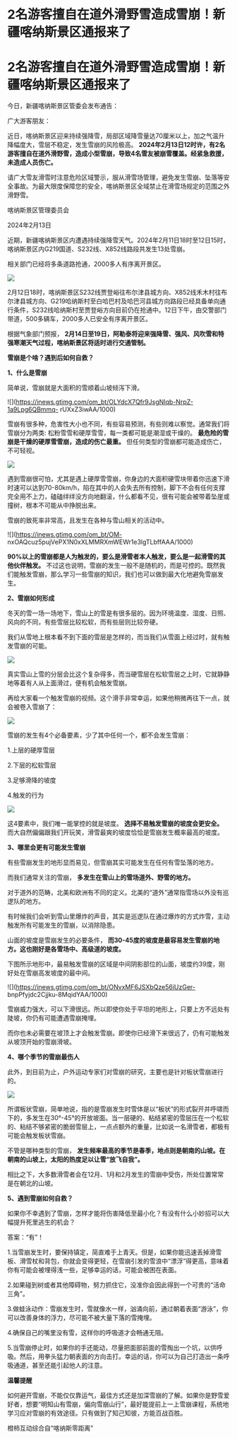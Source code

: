 # 2名游客擅自在道外滑野雪造成雪崩！新疆喀纳斯景区通报来了

# 2名游客擅自在道外滑野雪造成雪崩！新疆喀纳斯景区通报来了

今日，新疆喀纳斯景区管委会发布通告：

广大游客朋友：

近日，喀纳斯景区迎来持续强降雪，局部区域降雪量达70厘米以上，加之气温升降幅度大，雪层不稳定，发生雪崩的风险极高。
**2024年2月13日12时许，有2名游客擅自在道外滑野雪，造成小型雪崩，导致4名雪友被崩雪覆盖。经紧急救援，未造成人员伤亡。**

请广大雪友滑雪时注意危险区域警示，服从滑雪场管理，避免发生雪崩、坠落等安全事故。为最大限度保障您的安全，喀纳斯景区全域禁止在滑雪场规定的范围之外滑野雪。

喀纳斯景区管理委员会

2024年2月13日

近期，新疆喀纳斯景区内遭遇持续强降雪天气。2024年2月11日18时至12日15时，喀纳斯景区内G219国道、S232线、X852线路段共发生13处雪崩。

相关部门已经将多条道路抢通，2000多人有序离开景区。

![](https://inews.gtimg.com/om_bt/OfE6vZ0PBesoTW2tjES7wARMWNY6KfKI9IkLzktV4N91kAA/1000)

2月12日18时，喀纳斯景区S232线贾登峪往布尔津县城方向、X852线禾木村往布尔津县城方向、G219哈纳斯村至白哈巴村及哈巴河县城方向路段已经具备单向通行条件，S232线哈纳斯村至贾登峪方向目前仍在抢通中。12日下午，由交警部门带道，500多辆车，2000多人已安全有序离开景区。

根据气象部门预报， **2月14日至19日，阿勒泰将迎来强降雪、强风、风吹雪和特强寒潮天气过程，喀纳斯景区将适时进行交通管制。**

**雪崩是个啥？遇到后如何自救？**

**1、什么是雪崩**

简单说，雪崩就是大面积的雪顺着山坡倾泻下滑。

![](https://inews.gtimg.com/om_bt/OLYdcX7Qfr9JsgNIqb-NrpZ-1a9Lpg6QBmmq-
rUXxZ3iwAA/1000)

雪崩有很多种，危害性大小也不同，有些容易预测，有些则难以察觉。通常我们将雪崩分为两类: 松粉雪雪和硬厚雪雪，每一类都可能是潮湿或干燥的。
**最危险的雪崩是干燥的硬厚雪雪崩，造成的伤亡最重。** 但任何类型的雪崩都可能造成伤亡，不可轻视。

![](https://inews.gtimg.com/om_bt/Oq0oflo0oOLq2C8pT8PdQGjrroFFb471K9_5kmKdKaiqsAA/1000)

遇到雪崩很可怕，尤其是遇上硬厚雪雪崩，你身边的大面积硬雪块带着你迅速下滑时速可以达到70-80km/h，陷在其中的人会失去所有控制，脚下不会有任何支撑完全用不上力，磕磕绊绊没方向地翻滚，什么都看不见，很有可能会被带着坠崖或撞树，根本不可能从中挣脱出来。

雪崩的致死率非常高，且发生在各种与雪山相关的活动中。

![](https://inews.gtimg.com/om_bt/OM-
nxOAQcuz5pujVePX1N0xXLMMRXmWEWr1e3lgTLbffAAA/1000)

**90%以上的雪崩都是人为触发的，要么是滑雪者本人触发，要么是一起滑雪的其他伙伴触发。**
不过这也说明，雪崩的发生一般不是随机的，而是可控的。既然我们能触发雪崩，那么学习一些雪崩的知识，我们也可以做到最大化地避免雪崩发生。

**2、雪崩如何形成**

冬天的雪一场一场地下，雪山上的雪是有很多层的。因为环境温度、湿度、日照、风向的不同，有些雪层比较松软，而有些层则比较夯硬。

我们从雪地上根本看不到下面的雪层是怎样的，而当我们从雪面上经过时，就有触发雪崩的可能。

![](https://inews.gtimg.com/om_bt/GzcfsFBnSYLaeb3U5IbVETP28hjtu7MYlWi4hVzbd7sOUAA/0)

真实雪山上雪的分层会比这个复杂得多，而当硬雪层在松软雪层之上时，它就静静地等着有人从上面滑过，便有机会触发雪崩。

再给大家看一个触发雪崩的视频。这个滑手非常幸运，如果他稍微再往下一点，就会被卷入雪崩了：

![](https://inews.gtimg.com/om_bt/GHpKA5eZ4O7OYHVZ1KiiOx5ueuJJjHhh1hFGrDJlqfdnwAA/0)

雪崩的发生有4个必备要素，少了其中任何一个，都不会发生雪崩：

1.上层的硬厚雪层

2.下层的松软雪层

3.足够滑降的坡度

4.触发的行为

![](https://inews.gtimg.com/om_bt/OWdzSMZHhpkbQS47fp3oW7GHKBcrvU1xCdN4G5tX2a6W4AA/1000)

这4要素中，我们唯一能掌控的就是坡度。 **选择不易触发雪崩的坡度会更安全。** 而大自然偏偏跟我们开玩笑，滑雪最爽的坡度恰恰是雪崩发生概率最高的坡度。

**3、哪里会更有可能发生雪崩**

有些雪崩发生的地形显而易见，但雪崩其实可能发生在任何有雪坠落的地方。

而我们通常关注的雪崩， **多发生在雪山上的雪场道外、野雪的地方。**

对于道外的范畴，北美和欧洲有不同的定义。北美的“道外”通常指雪场以外没有巡逻队的地方。

有时候我们会听到雪山里爆炸的声音，其实是巡逻队在通过爆炸的方式炸雪，主动触发所有可能发生的雪崩，以消除隐患。

山面的坡度是雪崩发生的必要条件， **而30-45度的坡度是最容易发生雪崩的地方。这也刚好是各雪场中、高级道的坡度。**

下图所示地形中，最易触发雪崩的区域是中间阴影部位的山面，坡度约39度，刚好处在雪崩高发坡度的最中间。

![](https://inews.gtimg.com/om_bt/ONvxMF6JSXbQze56iUzGer-
bnpPfyjdc2Cjjku-8MqidYAA/1000)

雪崩威力强大，可以下滑很远。所以即使你处于平坦的地形上，只要上方不远处有陡坡，你仍有可能遭遇雪崩掩埋。

而你也未必需要在坡顶上才会触发雪崩。即使你已经滑下来很远了，仍有可能触发从坡顶开始的雪崩滑坡。

**4、哪个季节的雪崩最伤人**

此外，到目前为止，户外运动专家们对雪崩的研究，主要也是针对板状雪崩进行的。

![](https://inews.gtimg.com/om_bt/O3dxC0lCw49aEusgXfVIZkJQAZ3e43GvHeZpApJkey234AA/1000)

所谓板状雪崩，简单地说，指的是雪崩发生时雪体是以“板状”的形式裂开并呼啸而下的，多发生在30°-45°的开放坡面。当一层硬的、粘结紧密的雪层压在一个松软的、粘结不够紧密的脆弱雪层上，一点点额外的重量，比如说一名滑雪者，都极有可能会触发板状雪崩。

不管是哪种类型的雪崩， **发生频率最高的季节是春季，地点则是朝南的山坡。在朝南的山坡上，太阳的热度足以让雪“放飞自我”。**

相比之下，大多数滑雪者会在12月、1月和2月发生的雪崩中受伤，所处位置常常是在朝北的山坡。

**5、遇到雪崩如何自救？**

如果你不幸遇到了雪崩，怎样才能将伤害降低至最小化？有没有什么小妙招可以大幅提升死里逃生的机会？

答案：“有”！

1.当雪崩发生时，要保持镇定，简直难于上青天。但是，如果你能迅速丢掉滑雪板、滑雪杖和背包，你就会变得更轻，在雪崩引发的雪浪中“漂浮”得更高，意味着你有可能会被埋得浅一些，足够幸运的话，可能会被困在表面。

2.如果碰到树或者其他障碍物，努力抓住它，没准你会因此得到一个可贵的“活命三角”。

3.做蛙泳动作：雪崩发生时，雪就像水一样，汹涌向前，通过朝着表面“游泳”，你可以改善身体的浮力，尽可能不被大量下落的雪掩埋。

4.确保自己的嘴里没有雪，这样你的呼吸道才会畅通无阻。

5.当雪崩停止时，如果你的手还能动，尽量把面部前面的雪掏出一个坑，以供呼吸。然后，用拳头猛力朝表面的方向击打。幸运的话，你可以为自己打造出一条呼吸通道，甚至还能引起他人的注意。

**温馨提醒**

如何避开雪崩，不能仅仅靠运气，最佳方式还是加深雪崩的了解。如果你是野雪爱好者，想要“明知山有雪崩，偏向雪崩山行”，最好能提前上一上雪崩课程，系统地学习应对雪崩的有效途径。只有做到了知己知彼，方能百战百胜。

橙柿互动综合自“喀纳斯零距离”

